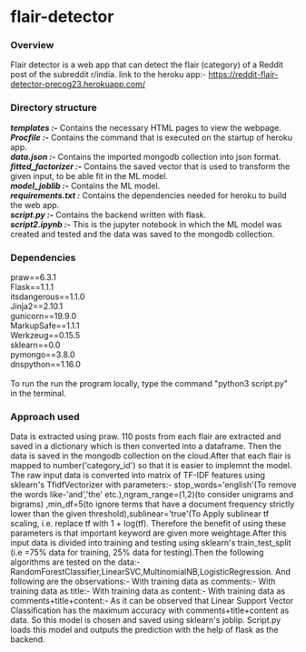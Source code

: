 # flair-detector
### Overview
Flair detector is a web app that can detect the flair (category) of a Reddit post of the subreddit r/india.
link to the heroku app:- https://reddit-flair-detector-precog23.herokuapp.com/
### Directory structure
***templates :-*** Contains the necessary HTML pages to view the webpage.<br />
***Procfile :-*** Contains the command that is executed on the startup of heroku app.<br />
***data.json :-*** Contains the imported mongodb collection into json format.<br />
***fitted_factorizer :-*** Contains the saved vector that is used to transform the given input, to be able fit in the ML model.<br />
***model_joblib :-*** Contains the ML model.<br />
***requirements.txt :*** Contains the dependencies needed for heroku to build the web app.<br />
***script.py :-*** Contains the backend written with flask.<br />
***script2.ipynb :-*** This is the jupyter notebook in which the ML model was created and tested and the data was saved to the mongodb collection.<br />
### Dependencies
praw==6.3.1<br />
Flask==1.1.1<br />
itsdangerous==1.1.0<br /> 
Jinja2==2.10.1    <br /> 
gunicorn==19.9.0<br />
MarkupSafe==1.1.1<br />
Werkzeug==0.15.5<br />
sklearn==0.0 <br /> 
pymongo==3.8.0<br />
dnspython==1.16.0<br /><br />
To run the run the program locally, type the command "python3 script.py" in the terminal.
### Approach used 
Data is extracted using praw. 110 posts from each flair are extracted and saved in a dictionary which is then converted into a dataframe. Then the data is saved in the mongodb collection on the cloud.After that each flair is mapped to number('category_id') so that it is easier to implemnt the model. The raw input data is converted into matrix of TF-IDF features using sklearn's TfidfVectorizer with parameters:- stop_words='english'(To remove the words like-'and','the' etc.),ngram_range=(1,2)(to consider unigrams and bigrams) ,min_df=5(to ignore terms that have a document frequency strictly lower than the given threshold),sublinear='true'(To Apply sublinear tf scaling, i.e. replace tf with 1 + log(tf). Therefore the benefit of using these parameters is that important keyword are given more weightage.After this input data is divided into training and testing using sklearn's train_test_split (i.e =75% data for training, 25% data for testing).Then the following algorithms are tested on the data:-RandomForestClassifier,LinearSVC,MultinomialNB,LogisticRegression. And following are the observations:-
With training data as comments:-
With training data as title:-
With training data as content:-
With training data as comments+title+content:-
As it can be observed that Linear Support Vector Classification has the maximum accuracy with comments+title+content as data. So this model is chosen and saved using sklearn's joblip. Script.py loads this model and outputs the prediction with the help of flask as the backend.
